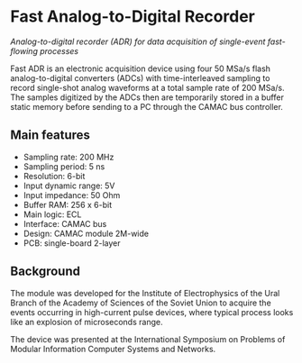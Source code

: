# Fast Analog-to-Digital Recorder

*Analog-to-digital recorder (ADR) for data acquisition of single-event fast-flowing processes*

Fast ADR is an electronic acquisition device using four 50 MSa/s flash analog-to-digital converters (ADCs) with time-interleaved sampling to record single-shot analog waveforms at a total sample rate of 200 MSa/s. The samples digitized by the ADCs then are temporarily stored in a buffer static memory before sending to a PC through the CAMAC bus controller.

## Main features

* Sampling rate: 200 MHz
* Sampling period: 5 ns
* Resolution: 6-bit
* Input dynamic range: 5V
* Input impedance: 50 Ohm
* Buffer RAM: 256 x 6-bit
* Main logic: ECL
* Interface: CAMAC bus
* Design: CAMAC module 2M-wide
* PCB: single-board 2-layer

## Background

The module was developed for the Institute of Electrophysics of the Ural Branch of the Academy of Sciences of the Soviet Union to acquire the events occurring in high-current pulse devices, where typical process looks like an explosion of microseconds range.

The device was presented at the International Symposium on Problems of Modular Information Computer Systems and Networks.
